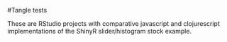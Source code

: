 #Tangle tests

These are RStudio projects with comparative javascript and clojurescript
implementations of the ShinyR slider/histogram stock example. 
